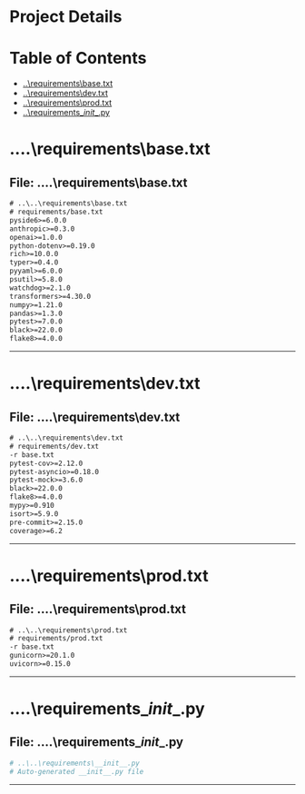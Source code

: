 # Project Details

# Table of Contents
- [..\requirements\base.txt](#-requirements-basetxt)
- [..\requirements\dev.txt](#-requirements-devtxt)
- [..\requirements\prod.txt](#-requirements-prodtxt)
- [..\requirements\__init__.py](#-requirements-__init__py)


# ..\..\requirements\base.txt
## File: ..\..\requirements\base.txt

```txt
# ..\..\requirements\base.txt
# requirements/base.txt
pyside6>=6.0.0
anthropic>=0.3.0
openai>=1.0.0
python-dotenv>=0.19.0
rich>=10.0.0
typer>=0.4.0
pyyaml>=6.0.0
psutil>=5.8.0
watchdog>=2.1.0
transformers>=4.30.0
numpy>=1.21.0
pandas>=1.3.0
pytest>=7.0.0
black>=22.0.0
flake8>=4.0.0
```

---

# ..\..\requirements\dev.txt
## File: ..\..\requirements\dev.txt

```txt
# ..\..\requirements\dev.txt
# requirements/dev.txt
-r base.txt
pytest-cov>=2.12.0
pytest-asyncio>=0.18.0
pytest-mock>=3.6.0
black>=22.0.0
flake8>=4.0.0
mypy>=0.910
isort>=5.9.0
pre-commit>=2.15.0
coverage>=6.2
```

---

# ..\..\requirements\prod.txt
## File: ..\..\requirements\prod.txt

```txt
# ..\..\requirements\prod.txt
# requirements/prod.txt
-r base.txt
gunicorn>=20.1.0
uvicorn>=0.15.0
```

---

# ..\..\requirements\__init__.py
## File: ..\..\requirements\__init__.py

```py
# ..\..\requirements\__init__.py
# Auto-generated __init__.py file

```

---

